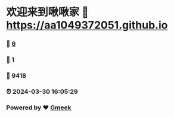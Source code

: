 # 欢迎来到啾啾家 :link: https://aa1049372051.github.io 
### :page_facing_up: [6](https://aa1049372051.github.io/tag.html) 
### :speech_balloon: 1 
### :hibiscus: 9418 
### :alarm_clock: 2024-03-30 16:05:29 
### Powered by :heart: [Gmeek](https://github.com/Meekdai/Gmeek)
